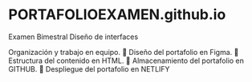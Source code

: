 # PORTAFOLIOEXAMEN.github.io
Examen Bimestral Diseño de interfaces

Organización y trabajo en equipo.
 Diseño del portafolio en Figma.
 Estructura del contenido en HTML.
 Almacenamiento del portafolio en GITHUB.
 Despliegue del portafolio en NETLIFY
